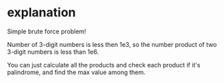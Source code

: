 # explanation

Simple brute force problem!

Number of 3-digit numbers is less then 1e3, so the number product of two 3-digit numbers is less than 1e6.

You can just calculate all the products and check each product if it's palindrome, and find the max value among them.
